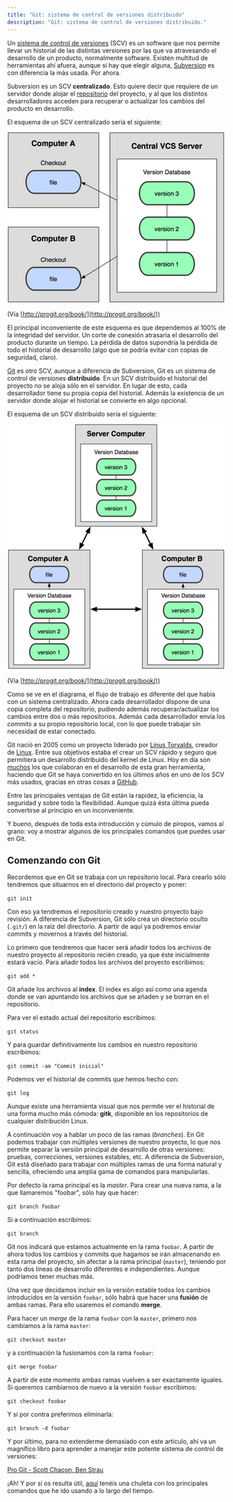 ```yaml
---
title: "Git: sistema de control de versiones distribuido"
description: "Git: sistema de control de versiones distribuido."
---
```


Un [sistema de control de versiones](http://es.wikipedia.org/wiki/Control_de_versiones) (SCV) es un software que nos permite llevar un historial de las distintas versiones por las que va atravesando el desarrollo de un producto, normalmente software. Existen multitud de herramientas ahí afuera, aunque si hay que elegir alguna, [Subversion](http://es.wikipedia.org/wiki/Subversion "Subversion") es con diferencia la más usada. Por ahora.

Subversion es un SCV **centralizado**. Esto quiere decir que requiere de un servidor donde alojar el [repositorio](http://es.wikipedia.org/wiki/Repositorio "repositorio") del proyecto, y al que los distintos desarrolladores acceden para recuperar o actualizar los cambios del producto en desarrollo.

El esquema de un SCV centralizado sería el siguiente:

![sistema de control de versiones centralizado](/images/blog/2015/centralized-vcs.png)

(Vía [http://progit.org/book/](http://progit.org/book/))

El principal inconveniente de este esquema es que dependemos al 100% de la integridad del servidor. Un corte de conexión atrasaría el desarrollo del producto durante un tiempo. La pérdida de datos supondría la pérdida de todo el historial de desarrollo (algo que se podría evitar con copias de seguridad, claro).

[Git](http://git-scm.com/) es otro SCV, aunque a diferencia de Subversion, Git es un sistema de control de versiones **distribuido**. En un SCV distribuido el historial del proyecto no se aloja sólo en el servidor. En lugar de esto, cada desarrollador tiene su propia copia del historial. Además la existencia de un servidor donde alojar el historial se convierte en algo opcional. 

El esquema de un SCV distribuido sería el siguiente:

![sistema de control de versiones distribuido](/images/blog/2015/distributed-vcs.png)

(Vía [http://progit.org/book/](http://progit.org/book/))

Como se ve en el diagrama, el flujo de trabajo es diferente del que había con un sistema centralizado. Ahora cada desarrollador dispone de una copia completa del repositorio, pudiendo además recuperar/actualizar los cambios entre dos o más repositorios. Además cada desarrollador envía los _commits_ a su propio repositorio local, con lo que puede trabajar sin necesidad de estar conectado.

Git nació en 2005 como un proyecto liderado por [Linus Torvalds](http://es.wikipedia.org/wiki/Linus_Torvalds), creador de [Linux](http://es.wikipedia.org/wiki/Linux_%28n%C3%BAcleo%29). Entre sus objetivos estaba el crear un SCV rápido y seguro que permitiera un desarrollo distribuido del kernel de Linux. Hoy en día son [muchos](http://git-scm.com/about) los que colaboran en el desarrollo de esta gran herramienta, haciendo que Git se haya convertido en los últimos años en uno de los SCV más usados, gracias en otras cosas a [GitHub](http://github.com/).

Entre las principales ventajas de Git están la rapidez, la eficiencia, la seguridad y sobre todo la flexibilidad. Aunque quizá ésta última pueda convertirse al principio en un inconveniente.

Y bueno, después de toda esta introducción y cúmulo de piropos, vamos al grano: voy a mostrar algunos de los principales comandos que puedes usar en Git.

## Comenzando con Git

Recordemos que en Git se trabaja con un repositorio local. Para crearlo sólo tendremos que situarnos en el directorio del proyecto y poner:

`git init`

Con eso ya tendremos el repositorio creado y nuestro proyecto bajo revisión. A diferencia de Subversion, Git sólo crea un directorio oculto (`.git/`) en la raíz del directorio. A partir de aquí ya podremos enviar commits y movernos a través del historial.

Lo primero que tendremos que hacer será añadir todos los archivos de nuestro proyecto al repositorio recién creado, ya que éste inicialmente estará vacío. Para añadir todos los archivos del proyecto escribimos:

`git add *`

Git añade los archivos al **index**. El index es algo así como una agenda donde se van apuntando los archivos que se añaden y se borran en el repositorio.

Para ver el estado actual del repositorio escribimos:

`git status`

Y para guardar definitivamente los cambios en nuestro repositorio escribimos:

`git commit -am "Commit inicial"`

Podemos ver el historial de commits que hemos hecho con:

`git log`

Aunque existe una herramienta visual que nos permite ver el historial de una forma mucho más cómoda: **gitk**, disponible en los repositorios de cualquier distribución Linux.

A continuación voy a hablar un poco de las ramas (_branches_). En Git podemos trabajar con múltiples versiones de nuestro proyecto, lo que nos permite separar la versión principal de desarrollo de otras versiones: pruebas, correcciones, versiones estables, etc. A diferencia de Subversion, Git está diseñado para trabajar con múltiples ramas de una forma natural y sencilla, ofreciendo una amplia gama de comandos para manipularlas.

Por defecto la rama principal es la _master_. Para crear una nueva rama, a la que llamaremos "foobar", sólo hay que hacer:

`git branch foobar`

Si a continuación escribimos:

`git branch`

Git nos indicará que estamos actualmente en la rama `foobar`. A partir de ahora todos los cambios y commits que hagamos se irán almacenando en esta rama del proyecto, sin afectar a la rama principal (`master`), teniendo por tanto dos líneas de desarrollo diferentes e independientes. Aunque podríamos tener muchas más.

Una vez que decidamos incluir en la versión estable todos los cambios introducidos en la versión `foobar`, sólo habrá que hacer una **fusión** de ambas ramas. Para ello usaremos el comando **merge**.

Para hacer un _merge_ de la rama `foobar` con la `master`, primero nos cambiamos a la rama `master`:

`git checkout master`

y a continuación la fusionamos con la rama `foobar`:

`git merge foobar`

A partir de este momento ambas ramas vuelven a ser exactamente iguales. Si queremos cambiarnos de nuevo a la versión `foobar` escribimos:

`git checkout foobar`

Y si por contra preferimos eliminarla:

`git branch -d foobar`

Y por último, para no extenderme demasiado con este artículo, ahí va un magnífico libro para aprender a manejar este potente sistema de control de versiones:

[Pro Git - Scott Chacon, Ben Strau](http://git-scm.com/book)

¡Ah! Y por si os resulta útil, [aquí](https://github.com/srus/git-cheatsheet/blob/master/git-cheatsheet-es.txt) tenéis una chuleta con los principales comandos que he ido usando a lo largo del tiempo.
